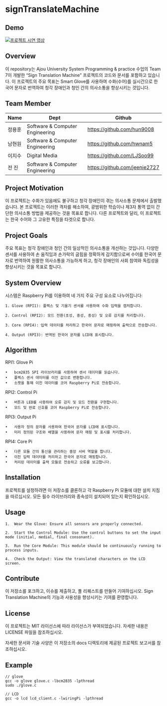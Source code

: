 # signTranslateMachine

## Demo

[![프로젝트 시연 영상](https://img.youtube.com/vi/tprs2gadxFQ/0.jpg)](https://youtu.be/tprs2gadxFQ)

## Overview

이 repository는 Ajou University System Programming & practice 수업의 Team 7이 개발한 “Sign Translation Machine” 프로젝트의 코드와 문서를 포함하고 있습니다. 이 프로젝트의 주요 목표는 Smart Glove를 사용하여 수화(수어)를 실시간으로 한국어 문자로 번역하여 청각 장애인과 청인 간의 의사소통을 향상시키는 것입니다.

## Team Member

| Name | Dept | Github | 
| --- | --- | --- |
| 정용훈 | Software & Computer Engineering | https://github.com/hun9008 |
| 남현원 | Software & Computer Engineering | https://github.com/hwnam5 |
| 이지수 | Digital Media | https://github.com/LJSoo99 |
| 전 진 | Software & Computer Engineering | https://github.com/jeenie2727 |

## Project Motivation

이 프로젝트는 수화가 있음에도 불구하고 청각 장애인이 겪는 의사소통 문제에서 출발했습니다. 본 프로젝트는 이러한 격차를 해소하여, 광범위한 학습이나 제3자 통역 없이 간단한 의사소통 방법을 제공하는 것을 목표로 합니다. 다른 프로젝트와 달리, 이 프로젝트는 한국 수어와 그 고유한 특징을 타겟으로 합니다.

## Project Goals

주요 목표는 청각 장애인과 청인 간의 일상적인 의사소통을 개선하는 것입니다. 다양한 센서를 사용하여 손 움직임과 손가락의 굽힘을 정확하게 감지함으로써 수어를 한국어 문자로 번역하여 원활한 의사소통을 가능하게 하고, 청각 장애인의 사회 참여와 독립성을 향상시키는 것을 목표로 합니다.

## System Overview

시스템은 Raspberry Pi를 이용하여 네 가지 주요 구성 요소로 나누어집니다:

	1. Glove (RPI1): 플렉스 및 기울기 센서를 사용하여 수화 입력을 캡처합니다.

	2. Control (RPI2): 모드 전환(초성, 중성, 종성) 및 오류 감지를 처리합니다.

	3. Core (RPI4): 입력 데이터를 처리하고 한국어 문자로 매핑하여 출력으로 전송합니다.

	4. Output (RPI3): 번역된 한국어 문자를 LCD에 표시합니다.

## Algorithm

RPI1: Glove Pi

	•	bcm2835 SPI 라이브러리를 사용하여 센서 데이터를 읽습니다.
	•	플렉스 센서 데이터를 이진 값으로 변환합니다.
	•	소켓을 통해 이진 데이터를 코어 Raspberry Pi로 전송합니다.

RPI2: Control Pi

	•	버튼과 LED를 사용하여 오류 감지 및 모드 전환을 구현합니다.
	•	모드 및 완료 신호를 코어 Raspberry Pi로 전송합니다.

RPI3: Output Pi

	•	사용자 정의 문자를 사용하여 한국어 문자를 LCD에 표시합니다.
	•	미리 정의된 구조와 배열을 사용하여 문자 매핑 및 표시를 처리합니다.

RPI4: Core Pi

	•	다른 모듈 간의 통신을 관리하는 중앙 서버 역할을 합니다.
	•	이진 입력 데이터를 처리하고 한국어 문자로 매핑합니다.
	•	처리된 데이터를 출력 모듈로 전송하고 오류를 보고합니다.

## Installation

프로젝트를 설정하려면 이 저장소를 클론하고 각 Raspberry Pi 모듈에 대한 설치 지침을 따르십시오. 모든 필수 라이브러리와 종속성이 설치되어 있는지 확인하십시오.

## Usage

    1.	Wear the Glove: Ensure all sensors are properly connected.

	2.	Start the Control Module: Use the control buttons to set the input mode (initial, medial, final consonant).

	3.	Run the Core Module: This module should be continuously running to process inputs.

	4.	Check the Output: View the translated characters on the LCD screen.

## Contribute

이 저장소를 포크하고, 이슈를 제출하고, 풀 리퀘스트를 만들어 기여하십시오. Sign Translation Machine의 기능과 사용성을 향상시키는 기여를 환영합니다.

## License

이 프로젝트는 MIT 라이선스에 따라 라이선스가 부여되었습니다. 자세한 내용은 LICENSE 파일을 참조하십시오.

자세한 문서와 기술 사양은 이 저장소의 docs 디렉토리에 제공된 프로젝트 보고서를 참조하십시오.

## Example

```
// glove
gcc -o glove glove.c -lbcm2835 -lpthread
sudo ./glove.c
```

```
// LCD
gcc -o lcd lcd_client.c -lwiringPi -lpthread
```
